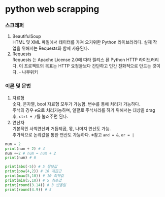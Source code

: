 python web scrapping
====================
### 스크래퍼
1. BeautifulSoup   
HTML 및 XML 파일에서 데이터를 가져 오기위한 Python 라이브러리다.
실제 작업을 위해서는 Requests와 함께 사용된다.
2. Requests   
Requests 는 Apache License 2.0에 따라 릴리스 된 Python HTTP 라이브러리다. 
이 프로젝트의 목표는 HTTP 요청을보다 간단하고 인간 친화적으로 만드는 것이다. - 나무위키

### 이론 및 문법
1. 자료형   
숫자, 문자열, bool 자료형 모두가 가능함. 변수를 통해 처리가 가능하다.   
주석의 경우 `#`으로 처리가능하며, 일괄로 주석처리를 하기 위해서는 대상을 drag후, `ctrl + /`를 눌러주면 된다.
2. 연산자   
기본적인 사칙연산과 거듭제곱, 몫, 나머지 연산도 가능.   
추가적으로 논리값을 통한 연산도 가능하다. ※참고 `and = &`, `or = |`   
```python   
num = 2
print(num + 2) # 4
num +=2 # num = num + 2
print(num) # 6
```
```python
print(abs(-5)) # 5 절댓값
print(pow(4,2)) # 16 제곱근
print(max(5,10)) # 10 최댓값
print(min(5,10)) # 5 최솟값
print(round(3.14)) # 3 반올림
print(round(4.9)) # 5 
```
